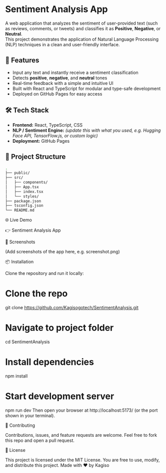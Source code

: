 # Sentiment Analysis App

A web application that analyzes the sentiment of user-provided text (such as reviews, comments, or tweets) and classifies it as **Positive**, **Negative**, or **Neutral**.  
This project demonstrates the application of Natural Language Processing (NLP) techniques in a clean and user-friendly interface.

## 🚀 Features
- Input any text and instantly receive a sentiment classification
- Detects **positive**, **negative**, and **neutral** tones
- Real-time feedback with a simple and intuitive UI
- Built with React and TypeScript for modular and type-safe development
- Deployed on GitHub Pages for easy access

## 🛠️ Tech Stack
- **Frontend:** React, TypeScript, CSS  
- **NLP / Sentiment Engine:** *(update this with what you used, e.g. Hugging Face API, TensorFlow.js, or custom logic)*  
- **Deployment:** GitHub Pages  

## 📂 Project Structure
```bash
.
├── public/
├── src/
│   ├── components/
│   ├── App.tsx
│   ├── index.tsx
│   └── styles/
├── package.json
├── tsconfig.json
└── README.md
```
🌐 Live Demo

👉 Sentiment Analysis App

📸 Screenshots

(Add screenshots of the app here, e.g. screenshot.png)


📦 Installation

Clone the repository and run it locally:
# Clone the repo
git clone https://github.com/Kagisogotech/SentimentAnalysis.git

# Navigate to project folder
cd SentimentAnalysis

# Install dependencies
npm install

# Start development server
npm run dev
Then open your browser at http://localhost:5173/ (or the port shown in your terminal).

🤝 Contributing

Contributions, issues, and feature requests are welcome.
Feel free to fork this repo and open a pull request.

📄 License

This project is licensed under the MIT License.
You are free to use, modify, and distribute this project.
Made with ❤️ by Kagiso
